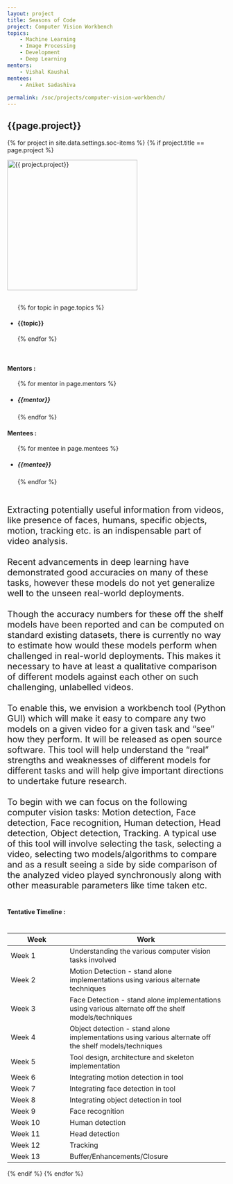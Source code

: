 ```yaml
---
layout: project
title: Seasons of Code
project: Computer Vision Workbench
topics:
    - Machine Learning
    - Image Processing
    - Development
    - Deep Learning
mentors:
    - Vishal Kaushal 
mentees:
    - Aniket Sadashiva
    
permalink: /soc/projects/computer-vision-workbench/
---
```


<h2 class="display1 m-3 p-3 text-center">{{page.project}}</h2>

{% for project in site.data.settings.soc-items %}
{% if project.title == page.project %}
<div>
    <img src="{{ site.baseurl }}/{{ project.image }}"  width = "300" height="300" alt="{{ project.project}}" class="border rounded img-soc">
</div>
<div>
    <br>
    <ul>
        {% for topic in page.topics %}
        <li><h4 class="text-primary text-center">{{topic}}</h4></li>
        {% endfor %}
    </ul>
    <br>
    <h4 class="display3  ">Mentors :</h4> 
    <ul>
        {% for mentor in page.mentors %}
        <li><h5 class=" ">{{mentor}}</h5></li>
        {% endfor %}
    </ul>
    <h4 class="display3  ">Mentees :</h4> 
    <ul>
        {% for mentee in page.mentees %}
        <li><h5 class="">{{mentee}}</h5></li>
        {% endfor %}
    </ul>
</div>
<div>
    <p class="display3" style = "font-size:20px;" >
        <br>
        Extracting potentially useful information from videos, like presence of faces, humans, specific objects, motion, tracking etc. is an indispensable part of video analysis.
        <br><br>
        Recent advancements in deep learning have demonstrated good accuracies on many of these tasks, however these models do not yet generalize well to the unseen real-world deployments.
        <br><br>
        Though the accuracy numbers for these off the shelf models have been reported and can be computed on standard existing datasets, there is currently no way to estimate how would these models perform when challenged in real-world deployments. This makes it necessary to have at least a qualitative comparison of different models against each other on such challenging, unlabelled videos.
        <br><br>
        To enable this, we envision a workbench tool (Python GUI) which will make it easy to compare any two models on a given video for a given task and “see” how they perform. It will be released as open source software. This tool will help understand the “real” strengths and weaknesses of different models for different tasks and will help give important directions to undertake future research.
        <br><br>
        To begin with we can focus on the following computer vision tasks: Motion detection, Face detection, Face recognition, Human detection, Head detection, Object detection, Tracking. A typical use of this tool will involve selecting the task, selecting a video, selecting two models/algorithms to compare and as a result seeing a side by side comparison of the analyzed video played synchronously along with other measurable parameters like time taken etc.
    </p>
</div>
<div>
    <h4 class="display3" style="margin:40px 0px 40px 0px;">Tentative Timeline :</h4>
    <table class="table table-striped">
    <thead>
        <tr>
        <th>Week</th>
        <th>Work</th>
        </tr>
    </thead>
    <tbody>
        <tr>
        <td style='width: 120px'>Week 1</td>
        <td>Understanding the various computer vision tasks involved</td>
    </tr>
    <tr>
      <td>Week 2</td>
      <td>Motion Detection - stand alone implementations using various alternate techniques</td>
    </tr>
    <tr>
      <td>Week 3</td>
      <td>Face Detection - stand alone implementations using various alternate off the shelf models/techniques</td>
    </tr>
    <tr>
      <td>Week 4</td>
      <td>Object detection - stand alone implementations using various alternate off the shelf models/techniques</td>
    </tr>
    <tr>
      <td>Week 5</td>
      <td>Tool design, architecture and skeleton implementation</td>
    </tr>
    <tr>
      <td>Week 6</td>
      <td>Integrating motion detection in tool</td>
    </tr>
    <tr>
      <td>Week 7</td>
      <td>Integrating face detection in tool</td>
    </tr>
    <tr>
      <td>Week 8</td>
      <td>Integrating object detection in tool</td>
    </tr>
    <tr>
      <td>Week 9</td>
      <td>Face recognition</td>
    </tr>
    <tr>
      <td>Week 10</td>
      <td>Human detection</td>
    </tr>
    <tr>
      <td>Week 11</td>
      <td>Head detection</td>
    </tr>
    <tr>
      <td>Week 12</td>
      <td>Tracking</td>
    </tr>
    <tr>
      <td>Week 13</td>
      <td>Buffer/Enhancements/Closure</td>
    </tr>
    </tbody>
    </table>
</div>
{% endif %}
{% endfor %}
